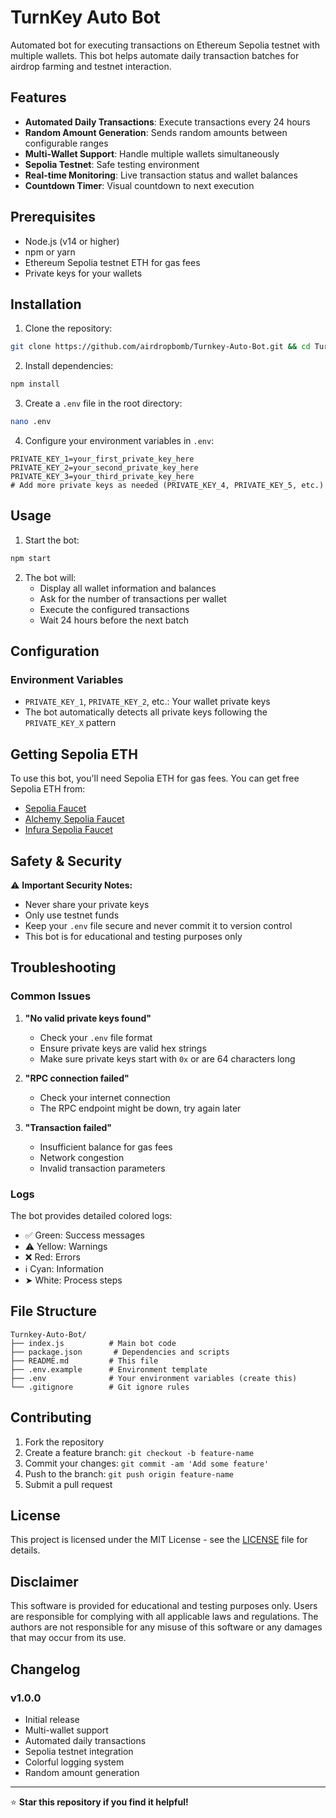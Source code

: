 # TurnKey Auto Bot

Automated bot for executing transactions on Ethereum Sepolia testnet with multiple wallets. This bot helps automate daily transaction batches for airdrop farming and testnet interaction.

## Features

- **Automated Daily Transactions**: Execute transactions every 24 hours
- **Random Amount Generation**: Sends random amounts between configurable ranges
- **Multi-Wallet Support**: Handle multiple wallets simultaneously
- **Sepolia Testnet**: Safe testing environment
- **Real-time Monitoring**: Live transaction status and wallet balances
- **Countdown Timer**: Visual countdown to next execution

## Prerequisites

- Node.js (v14 or higher)
- npm or yarn
- Ethereum Sepolia testnet ETH for gas fees
- Private keys for your wallets

## Installation

1. Clone the repository:
```bash
git clone https://github.com/airdropbomb/Turnkey-Auto-Bot.git && cd Turnkey-Auto-Bot
```

2. Install dependencies:
```bash
npm install
```

3. Create a `.env` file in the root directory:
```bash
nano .env
```

4. Configure your environment variables in `.env`:
```env
PRIVATE_KEY_1=your_first_private_key_here
PRIVATE_KEY_2=your_second_private_key_here
PRIVATE_KEY_3=your_third_private_key_here
# Add more private keys as needed (PRIVATE_KEY_4, PRIVATE_KEY_5, etc.)
```

## Usage

1. Start the bot:
```bash
npm start
```

2. The bot will:
   - Display all wallet information and balances
   - Ask for the number of transactions per wallet
   - Execute the configured transactions
   - Wait 24 hours before the next batch

## Configuration

### Environment Variables

- `PRIVATE_KEY_1`, `PRIVATE_KEY_2`, etc.: Your wallet private keys
- The bot automatically detects all private keys following the `PRIVATE_KEY_X` pattern

## Getting Sepolia ETH

To use this bot, you'll need Sepolia ETH for gas fees. You can get free Sepolia ETH from:

- [Sepolia Faucet](https://sepoliafaucet.com/)
- [Alchemy Sepolia Faucet](https://sepoliafaucet.com/)
- [Infura Sepolia Faucet](https://www.infura.io/faucet/sepolia)

## Safety & Security

⚠️ **Important Security Notes:**

- Never share your private keys
- Only use testnet funds
- Keep your `.env` file secure and never commit it to version control
- This bot is for educational and testing purposes only

## Troubleshooting

### Common Issues

1. **"No valid private keys found"**
   - Check your `.env` file format
   - Ensure private keys are valid hex strings
   - Make sure private keys start with `0x` or are 64 characters long

2. **"RPC connection failed"**
   - Check your internet connection
   - The RPC endpoint might be down, try again later

3. **"Transaction failed"**
   - Insufficient balance for gas fees
   - Network congestion
   - Invalid transaction parameters

### Logs

The bot provides detailed colored logs:
- ✅ Green: Success messages
- ⚠️ Yellow: Warnings
- ❌ Red: Errors
- ℹ️ Cyan: Information
- ➤ White: Process steps

## File Structure

```
Turnkey-Auto-Bot/
├── index.js          # Main bot code
├── package.json       # Dependencies and scripts
├── README.md         # This file
├── .env.example      # Environment template
├── .env              # Your environment variables (create this)
└── .gitignore        # Git ignore rules
```

## Contributing

1. Fork the repository
2. Create a feature branch: `git checkout -b feature-name`
3. Commit your changes: `git commit -am 'Add some feature'`
4. Push to the branch: `git push origin feature-name`
5. Submit a pull request

## License

This project is licensed under the MIT License - see the [LICENSE](LICENSE) file for details.

## Disclaimer

This software is provided for educational and testing purposes only. Users are responsible for complying with all applicable laws and regulations. The authors are not responsible for any misuse of this software or any damages that may occur from its use.


## Changelog

### v1.0.0
- Initial release
- Multi-wallet support
- Automated daily transactions
- Sepolia testnet integration
- Colorful logging system
- Random amount generation

---

⭐ **Star this repository if you find it helpful!**
